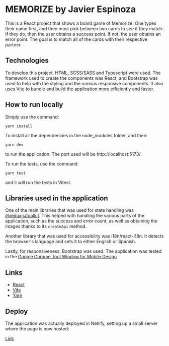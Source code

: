 # MEMORIZE by Javier Espinoza

This is a React project that shows a board game of Memorize. One types their name first, and then must pick between two cards to see if they match. If they do, then the user obtains a success point. If not, the user obtains an error point. The goal is to match all of the cards with their respective partner.

## Technologies

To develop this project, HTML, SCSS/SASS and Typescript were used. The framework used to create the components was React, and Bootstrap was used to help with the styling and the various responsive components. It also uses Vite to bundle and build the application more efficiently and faster.

## How to run locally

Simply use the command:

`yarn install`

To install all the dependencies in the node_modules folder, and then:

`yarn dev`

to run the application. The port used will be http://localhost:5173/.

To run the tests, use the command:

`yarn test`

and it will run the tests in Vitest.

## Libraries used in the application

One of the main libraries that was used for state handling was [@reduxjs/toolkit](https://redux-toolkit.js.org/). This helped with handling the various parts of the application, such as the success and error count, as well as obtaining the images thanks to its `createApi` method.

Another library that was used for accessibility was i18n/react-i18n. It detects the browser's language and sets it to either English or Spanish.

Lastly, for responsiveness, Bootstrap was used. The application was tested in the [Google Chrome Tool Window for Mobile Design](https://i.imgur.com/K2y5lST.png)

## Links

- [React](https://react.dev/)
- [Vite](https://vitejs.dev/)
- [Yarn](https://yarnpkg.com/)

## Deploy

The application was actually deployed in Netlify, setting up a small server where the page is now hosted:

[Link](https://stellar-travesseiro-bbf442.netlify.app/)
